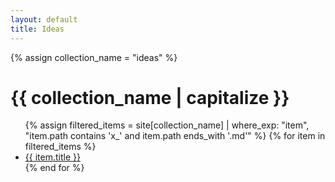 ```yaml
---
layout: default
title: Ideas
---
```


{% assign collection_name = "ideas" %}

<h1>{{ collection_name | capitalize }}</h1>

<ul>
  {% assign filtered_items = site[collection_name] | where_exp: "item", "item.path contains 'x_' and item.path ends_with '.md'" %}
  {% for item in filtered_items %}
    <li><a href="{{ item.url | relative_url }}">{{ item.title }}</a></li>
  {% end for %}
</ul>
